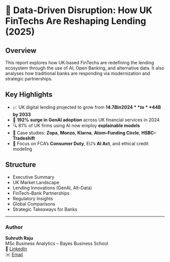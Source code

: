 # 📄 Data-Driven Disruption: How UK FinTechs Are Reshaping Lending (2025)

## Overview
This report explores how UK-based FinTechs are redefining the lending ecosystem through the use of AI, Open Banking, and alternative data. It also analyses how traditional banks are responding via modernization and strategic partnerships.

## Key Highlights
- 📈 UK digital lending projected to grow from **$14.7B in 2024** to **$44B by 2033**
- 🤖 **192% surge in GenAI adoption** across UK financial services in 2024
- 🔍 81% of UK firms using AI now employ **explainable models**
- 🤝 Case studies: **Zopa**, **Monzo**, **Klarna**, **Atom–Funding Circle**, **HSBC–Tradeshift**
- 🧠 Focus on FCA’s **Consumer Duty**, EU’s **AI Act**, and ethical credit modeling

## Structure
- Executive Summary  
- UK Market Landscape  
- Lending Innovations (GenAI, Alt-Data)  
- FinTech–Bank Partnerships  
- Regulatory Insights  
- Global Comparisons  
- Strategic Takeaways for Banks

---

### Author
**Suhruth Raju**  
MSc Business Analytics – Bayes Business School  
🔗 [LinkedIn](https://www.linkedin.com/in/suhruthraju/)  
✉️ [Email](mailto:suhruthraju@gmail.com)
